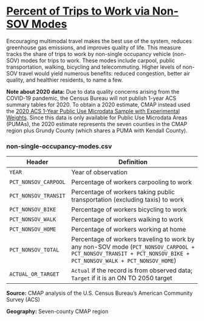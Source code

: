 # [Percent of Trips to Work via Non-SOV Modes](https://www.cmap.illinois.gov/2050/indicators/non-single-occupancy-modes)

Encouraging multimodal travel makes the best use of the system, reduces greenhouse gas emissions, and improves quality of life. This measure tracks the share of trips to work by non-single occupancy vehicle (non-SOV) modes for trips to work. These modes include carpool, public transportation, walking, bicycling and telecommuting. Higher levels of non-SOV travel would yield numerous benefits: reduced congestion, better air quality, and healthier residents, to name a few.

**Note about 2020 data:** Due to data quality concerns arising from the COVID-19 pandemic, the Census Bureau will not publish 1-year ACS summary tables for 2020. To obtain a 2020 estimate, CMAP instead used the [2020 ACS 1-Year Public Use Microdata Sample with Experimental Weights](https://www.census.gov/programs-surveys/acs/data/experimental-data/2020-1-year-pums.html). Since this data is only available for Public Use Microdata Areas (PUMAs), the 2020 estimate represents the seven counties in the CMAP region plus Grundy County (which shares a PUMA with Kendall County).

### non-single-occupancy-modes.csv

Header | Definition
-------|-----------
`YEAR` | Year of observation
`PCT_NONSOV_CARPOOL` | Percentage of workers carpooling to work
`PCT_NONSOV_TRANSIT` | Percentage of workers taking public transportation (excluding taxis) to work
`PCT_NONSOV_BIKE` | Percentage of workers bicycling to work
`PCT_NONSOV_WALK` | Percentage of workers walking to work
`PCT_NONSOV_HOME` | Percentage of workers working at home
`PCT_NONSOV_TOTAL` | Percentage of workers traveling to work by any non-SOV mode (`PCT_NONSOV_CARPOOL + PCT_NONSOV_TRANSIT + PCT_NONSOV_BIKE + PCT_NONSOV_WALK + PCT_NONSOV_HOME`)
`ACTUAL_OR_TARGET` | `Actual` if the record is from observed data; `Target` if it is an ON TO 2050 target

**Source:** CMAP analysis of the U.S. Census Bureau’s American Community Survey (ACS)

**Geography:** Seven-county CMAP region
